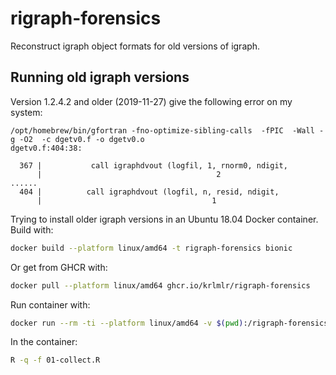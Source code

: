 # rigraph-forensics

Reconstruct igraph object formats for old versions of igraph.

## Running old igraph versions

Version 1.2.4.2 and older (2019-11-27) give the following error on my system:

```
/opt/homebrew/bin/gfortran -fno-optimize-sibling-calls  -fPIC  -Wall -g -O2  -c dgetv0.f -o dgetv0.o
dgetv0.f:404:38:

  367 |           call igraphdvout (logfil, 1, rnorm0, ndigit,
      |                                       2
......
  404 |          call igraphdvout (logfil, n, resid, ndigit,
      |                                      1
```

Trying to install older igraph versions in an Ubuntu 18.04 Docker container.
Build with:

```sh
docker build --platform linux/amd64 -t rigraph-forensics bionic
```

Or get from GHCR with:

```sh
docker pull --platform linux/amd64 ghcr.io/krlmlr/rigraph-forensics
```

Run container with:

```sh
docker run --rm -ti --platform linux/amd64 -v $(pwd):/rigraph-forensics rigraph-forensics
```

In the container:

```sh
R -q -f 01-collect.R
```

